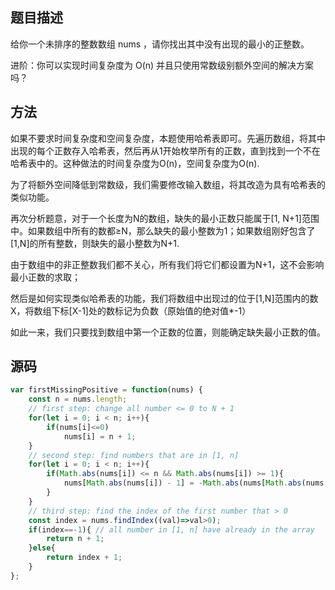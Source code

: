## 题目描述
给你一个未排序的整数数组 nums ，请你找出其中没有出现的最小的正整数。

进阶：你可以实现时间复杂度为 O(n) 并且只使用常数级别额外空间的解决方案吗？
## 方法
如果不要求时间复杂度和空间复杂度，本题使用哈希表即可。先遍历数组，将其中出现的每个正数存入哈希表，然后再从1开始枚举所有的正数，直到找到一个不在哈希表中的。这种做法的时间复杂度为O(n)，空间复杂度为O(n).

为了将额外空间降低到常数级，我们需要修改输入数组，将其改造为具有哈希表的类似功能。

再次分析题意，对于一个长度为N的数组，缺失的最小正数只能属于[1, N+1]范围中。如果数组中所有的数都≥N，那么缺失的最小整数为1；如果数组刚好包含了[1,N]的所有整数，则缺失的最小整数为N+1.

由于数组中的非正整数我们都不关心，所有我们将它们都设置为N+1，这不会影响最小正数的求取；

然后是如何实现类似哈希表的功能，我们将数组中出现过的位于[1,N]范围内的数X，将数组下标[X-1]处的数标记为负数（原始值的绝对值*-1）

如此一来，我们只要找到数组中第一个正数的位置，则能确定缺失最小正数的值。
## 源码
```javascript
var firstMissingPositive = function(nums) {
    const n = nums.length;
    // first step: change all number <= 0 to N + 1
    for(let i = 0; i < n; i++){
        if(nums[i]<=0)
            nums[i] = n + 1;
    }
    // second step: find numbers that are in [1, n]
    for(let i = 0; i < n; i++){
        if(Math.abs(nums[i]) <= n && Math.abs(nums[i]) >= 1){
            nums[Math.abs(nums[i]) - 1] = -Math.abs(nums[Math.abs(nums[i]) - 1]);
        }
    }
    // third step: find the index of the first number that > 0
    const index = nums.findIndex((val)=>val>0);
    if(index==-1){ // all number in [1, n] have already in the array
        return n + 1;
    }else{
        return index + 1;
    }
};
```